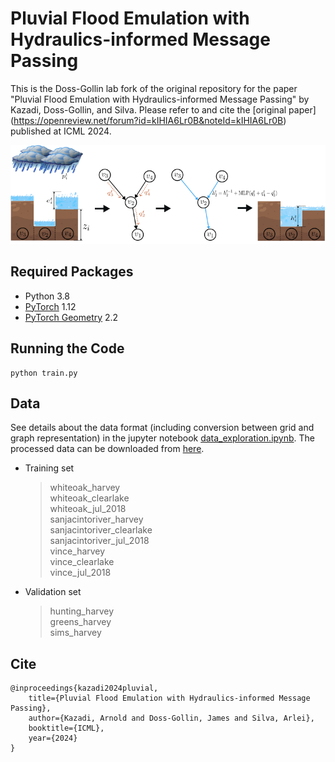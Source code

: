 # Pluvial Flood Emulation with Hydraulics-informed Message Passing  

This is the Doss-Gollin lab fork of the original repository for the paper "Pluvial Flood Emulation with Hydraulics-informed Message Passing" by Kazadi, Doss-Gollin, and Silva. Please refer to and cite the [original paper] (https://openreview.net/forum?id=kIHIA6Lr0B&noteId=kIHIA6Lr0B) published at ICML 2024.

![Model framework](fig/framework3.png) 



 ## Required Packages
* Python 3.8
* [PyTorch](https://pytorch.org/) 1.12
* [PyTorch Geometry](https://pytorch-geometric.readthedocs.io/) 2.2

## Running the Code 
    python train.py 

## Data 
See details about the data format (including conversion between grid and graph representation) in the jupyter notebook [data_exploration.ipynb](./data_exploration.ipynb). The  processed data can be downloaded from [here](https://zenodo.org/records/12425639). 

- Training set 
    > whiteoak_harvey  
    whiteoak_clearlake  
    whiteoak_jul_2018  
    sanjacintoriver_harvey  
    sanjacintoriver_clearlake  
    sanjacintoriver_jul_2018  
    vince_harvey  
    vince_clearlake  
    vince_jul_2018  

- Validation set 
    > hunting_harvey  
        greens_harvey  
        sims_harvey 


## Cite 
    @inproceedings{kazadi2024pluvial,
        title={Pluvial Flood Emulation with Hydraulics-informed Message Passing},
        author={Kazadi, Arnold and Doss-Gollin, James and Silva, Arlei},
        booktitle={ICML},
        year={2024}
    }

